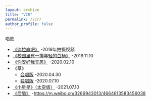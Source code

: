 ```yaml
---
layout: archive
title: "VCR"
permalink: /vcr/
author_profile: false
---
```


唱歌
* [《达拉崩吧》](https://m.weibo.cn/7211561239/4493241862932240) -2019年拍摄视频
* [《校园里有一排年轻的白杨》](https://m.weibo.cn/5503968735/4437028097749834) -2019.11.10
* [《你安好我无恙》](https://m.weibo.cn/7211561239/4470353545629474) -2020.02.10
* 《草》
    * [合唱版](https://m.weibo.cn/7211561239/4499436430093223) -2020.04.30 
    * [独唱版](https://m.weibo.cn/5702445929/4525165482739268) -2020.07.10
* [《小星星》（太空版）](https://m.weibo.cn/7211561239/4657380920398598) -2021.07.10
* [《后盾》]() -https://m.weibo.cn/3266943013/4664613583456038

